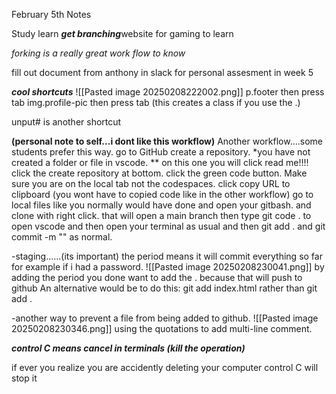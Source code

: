 February 5th Notes

Study learn ***get branching***website for gaming to learn

*forking is a really great work flow to know*

fill out document from anthony in slack for personal assesment in week 5


***cool shortcuts***
![[Pasted image 20250208222002.png]]
p.footer then press tab
img.profile-pic   then press tab
(this creates a class if you use the .)

unput#  is another shortcut


**(personal note to self...i dont like this workflow)**
Another workflow....some students prefer this way. 
go to GitHub create a repository.
*you have not created a folder or file in vscode. **
on this one you will click read me!!!!
click the create repository at bottom.
click the green code button. Make sure you are on the local tab not the codespaces.
click copy URL to clipboard
(you wont have to copied code like in the other workflow)
go to local files like you normally would have done and open your gitbash. and clone with right click.
that will open a main branch
then type git code . to open vscode
and then open your terminal as usual and then git add . and
git commit -m "" as normal.

-staging......(its important)
the period means it will commit everything so far
for example if i had a password.
![[Pasted image 20250208230041.png]]
by adding the period you done want to add the . because that will push to github
An alternative would be to do this:
git add index.html rather than git add .

-another way to prevent a file from being added to github.
![[Pasted image 20250208230346.png]]
using the quotations to add multi-line comment.

***control C
means cancel in terminals (kill the operation)***

if ever you realize you are accidently deleting your computer control C will stop it 









